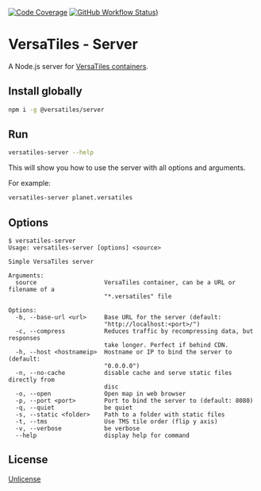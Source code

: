 [![Code Coverage](https://codecov.io/gh/versatiles-org/node-versatiles-server/branch/main/graph/badge.svg?token=IDHAI13M0K)](https://codecov.io/gh/versatiles-org/node-versatiles-server)
[![GitHub Workflow Status)](https://img.shields.io/github/actions/workflow/status/versatiles-org/node-versatiles-server/ci.yml)](https://github.com/versatiles-org/node-versatiles-server/actions/workflows/ci.yml)

# VersaTiles - Server

A Node.js server for [VersaTiles containers](https://github.com/versatiles-org/versatiles-spec).

## Install globally

```bash
npm i -g @versatiles/server
```

## Run

```bash
versatiles-server --help
```

This will show you how to use the server with all options and arguments.

For example:

```bash
versatiles-server planet.versatiles
```

## Options

<!--- This chapter is generated automatically --->

```console
$ versatiles-server
Usage: versatiles-server [options] <source>

Simple VersaTiles server

Arguments:
  source                   VersaTiles container, can be a URL or filename of a
                           "*.versatiles" file

Options:
  -b, --base-url <url>     Base URL for the server (default:
                           "http://localhost:<port>/")
  -c, --compress           Reduces traffic by recompressing data, but responses
                           take longer. Perfect if behind CDN.
  -h, --host <hostnameip>  Hostname or IP to bind the server to (default:
                           "0.0.0.0")
  -n, --no-cache           disable cache and serve static files directly from
                           disc
  -o, --open               Open map in web browser
  -p, --port <port>        Port to bind the server to (default: 8080)
  -q, --quiet              be quiet
  -s, --static <folder>    Path to a folder with static files
  -t, --tms                Use TMS tile order (flip y axis)
  -v, --verbose            be verbose
  --help                   display help for command
```

## License

[Unlicense](./LICENSE.md)
